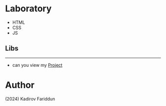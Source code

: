 # Laboratory 
- HTML
- CSS
- JS
## Libs
--------------
- can you view my [Project](https://kadirov-fariddun.github.io/kwork-laboratory-work-2/)
# Author
(2024) Kadirov Fariddun